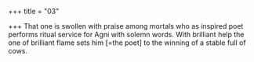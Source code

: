 +++
title = "03"

+++
That one is swollen with praise among mortals who as inspired poet  performs ritual service for Agni with solemn words.
With brilliant help the one of brilliant flame sets him [=the poet] to the  winning of a stable full of cows.